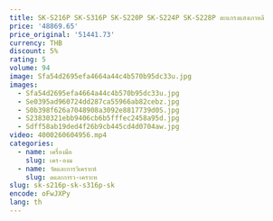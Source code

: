 ```yaml
---
title: SK-S216P SK-S316P SK-S220P SK-S224P SK-S228P ตะแกรงแสงเกาหลี
price: '48869.65'
price_original: '51441.73'
currency: THB
discount: 5%
rating: 5
volume: 94
image: Sfa54d2695efa4664a44c4b570b95dc33u.jpg
images:
  - Sfa54d2695efa4664a44c4b570b95dc33u.jpg
  - Se0395ad960724dd287ca55966ab82cebz.jpg
  - S0b398f626a7048908a3092e8817739d0S.jpg
  - S23830321ebb9406cb6b5fffec2458a95d.jpg
  - Sdff58ab19ded4f26b9cb445cd4d0704aw.jpg
video: 4000260604956.mp4
categories:
  - name: เครื่องมือ
    slug: เคร-องม
  - name: วัดและการวิเคราะห์
    slug: ดและการว-เคราะห
slug: sk-s216p-sk-s316p-sk
encode: oFwJXPy
lang: th
---
```

  